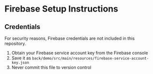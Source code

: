 # Firebase Setup Instructions

## Credentials

For security reasons, Firebase credentials are not included in this repository.

1. Obtain your Firebase service account key from the Firebase console
2. Save it as `back/demo/src/main/resources/firebase-service-account-key.json`
3. Never commit this file to version control
